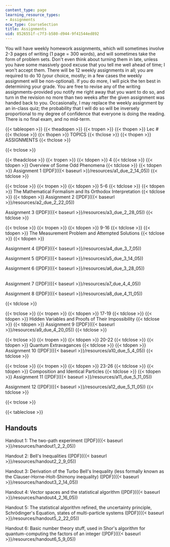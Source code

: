 ```yaml
---
content_type: page
learning_resource_types:
- Assignments
ocw_type: CourseSection
title: Assignments
uid: 8526551f-c7f3-b580-d944-9f41544ed892
---
```


You will have weekly homework assignments, which will sometimes involve 2-3 pages of writing (1 page = 300 words), and will sometimes take the form of problem sets. Don't even think about turning them in late, unless you have some massively good excuse that you tell me well ahead of time; I won't accept them. There will be 12 weekly assignments in all; you are required to do 10 (your choice, mostly; in a few cases the weekly assignment will be non-optional). If you do more, I will pick the ten best in determining your grade. You are free to revise any of the writing assignments-provided you notify me right away that you want to do so, and turn in the revision no more than two weeks after the given assignment was handed back to you. Occasionally, I may replace the weekly assignment by an in-class quiz; the probability that I will do so will be inversely proportional to my degree of confidence that everyone is doing the reading. There is no final exam, and no mid-term.

{{< tableopen >}}
{{< theadopen >}}
{{< tropen >}}
{{< thopen >}}
Lec #
{{< thclose >}}
{{< thopen >}}
TOPICS
{{< thclose >}}
{{< thopen >}}
ASSIGNMENTS
{{< thclose >}}

{{< trclose >}}

{{< theadclose >}}
{{< tropen >}}
{{< tdopen >}}
4
{{< tdclose >}}
{{< tdopen >}}
Overview of Some Odd Phenomena
{{< tdclose >}}
{{< tdopen >}}
Assignment 1 ([PDF]({{< baseurl >}}/resources/a1_due_2_14_05))
{{< tdclose >}}

{{< trclose >}}
{{< tropen >}}
{{< tdopen >}}
5-6
{{< tdclose >}}
{{< tdopen >}}
The Mathematical Formalism and Its Orthodox Interpretation
{{< tdclose >}}
{{< tdopen >}}
Assignment 2 ([PDF]({{< baseurl >}}/resources/a2_due_2_22_05))  
  
Assignment 3 ([PDF]({{< baseurl >}}/resources/a3_due_2_28_05))
{{< tdclose >}}

{{< trclose >}}
{{< tropen >}}
{{< tdopen >}}
9-16
{{< tdclose >}}
{{< tdopen >}}
The Measurement Problem and Attempted Solutions
{{< tdclose >}}
{{< tdopen >}}


Assignment 4 ([PDF]({{< baseurl >}}/resources/a4_due_3_7_05))  
  
Assignment 5 ([PDF]({{< baseurl >}}/resources/a5_due_3_14_05))  
  
Assignment 6 ([PDF]({{< baseurl >}}/resources/a6_due_3_28_05))  
 

Assignment 7 ([PDF]({{< baseurl >}}/resources/a7_due_4_4_05))  
  
Assignment 8 ([PDF]({{< baseurl >}}/resources/a8_due_4_11_05))


{{< tdclose >}}

{{< trclose >}}
{{< tropen >}}
{{< tdopen >}}
17-19
{{< tdclose >}}
{{< tdopen >}}
Hidden Variables and Proofs of Their Impossibility
{{< tdclose >}}
{{< tdopen >}}
Assignment 9 ([PDF]({{< baseurl >}}/resources/a9_due_4_20_05))
{{< tdclose >}}

{{< trclose >}}
{{< tropen >}}
{{< tdopen >}}
20-22
{{< tdclose >}}
{{< tdopen >}}
Quantum Extravagances
{{< tdclose >}}
{{< tdopen >}}
Assignment 10 ([PDF]({{< baseurl >}}/resources/a10_due_5_4_05))
{{< tdclose >}}

{{< trclose >}}
{{< tropen >}}
{{< tdopen >}}
23-26
{{< tdclose >}}
{{< tdopen >}}
Composition and Identical Particles
{{< tdclose >}}
{{< tdopen >}}
Assignment 11 ([PDF]({{< baseurl >}}/resources/a11_due_5_11_05))  
  
Assignment 12 ([PDF]({{< baseurl >}}/resources/a12_due_5_11_05))
{{< tdclose >}}

{{< trclose >}}

{{< tableclose >}}

Handouts
--------

Handout 1: The two-path experiment ([PDF]({{< baseurl >}}/resources/handout1_2_2_05))

Handout 2: Bell's Inequalities ([PDF]({{< baseurl >}}/resources/handout2_2_9_05))

Handout 3: Derivation of the Turbo Bell's Inequality (less formally known as the Clauser-Horne-Holt-Shimony inequality) ([PDF]({{< baseurl >}}/resources/handout3_2_14_05))

Handout 4: Vector spaces and the statistical algorithm ([PDF]({{< baseurl >}}/resources/handout4_2_16_05))

Handout 5: The statistical algorithm refined, the uncertainty principle, Schrödinger's Equation, states of multi-particle systems ([PDF]({{< baseurl >}}/resources/handout5_2_22_05))

Handout 6: Basic number theory stuff, used in Shor's algorithm for quantum-computing the factors of an integer ([PDF]({{< baseurl >}}/resources/handout6_5_9_05))
